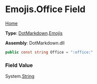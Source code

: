 # Emojis\.Office Field

[Home](../../../README.md)

**Type**: [DotMarkdown](../../README.md)\.[Emojis](../README.md)

**Assembly**: DotMarkdown\.dll

```csharp
public const string Office = ":office:"
```

### Field Value

System\.[String](https://docs.microsoft.com/en-us/dotnet/api/system.string)